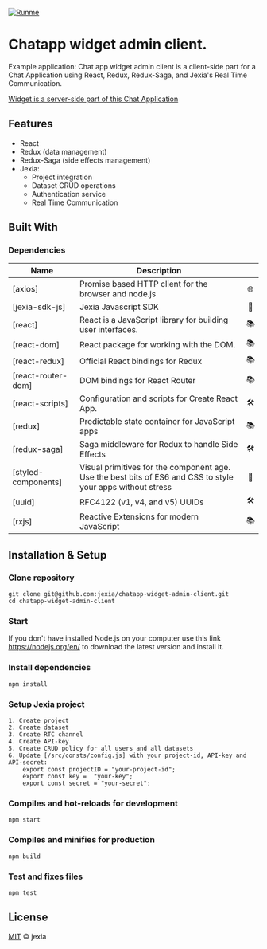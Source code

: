 
[![Runme](https://runme.io/static/button.svg)](https://runme.io/runme?repo_url=https://github.com/jexia/chatapp-widget-admin-client.git&repo_branch=master)
# Chatapp widget admin client.
Example application: Chat app widget admin client is a client-side part for a Chat Application using React, Redux, Redux-Saga, and Jexia's Real Time Communication.

[Widget is a server-side part of this Chat Application](https://github.com/jexia/chatapp-widget)

## Features
 - React 
 - Redux (data management)
 - Redux-Saga (side effects management)
 - Jexia:
   - Project integration
   - Dataset CRUD operations
   - Authentication service
   - Real Time Communication

## Built With
### Dependencies
| Name| Description | |
|--|--|:--:| 
|[axios]|Promise based HTTP client for the browser and node.js|🌐
|[jexia-sdk-js]|Jexia Javascript SDK|🐝
|[react]|React is a JavaScript library for building user interfaces.|📚
|[react-dom]|React package for working with the DOM.|📚
|[react-redux]|Official React bindings for Redux|📚
|[react-router-dom]|DOM bindings for React Router|📚
|[react-scripts]|Configuration and scripts for Create React App.|🛠️
|[redux]|Predictable state container for JavaScript apps|📚
|[redux-saga]|Saga middleware for Redux to handle Side Effects|🛠️
|[styled-components]|Visual primitives for the component age. Use the best bits of ES6 and CSS to style your apps without stress|🎨
|[uuid]|RFC4122 (v1, v4, and v5) UUIDs|🛠️
|[rxjs]|Reactive Extensions for modern JavaScript|📚

## Installation & Setup
### Clone repository
```
git clone git@github.com:jexia/chatapp-widget-admin-client.git
cd chatapp-widget-admin-client
```

### Start
If you don't have installed Node.js on your computer use this link https://nodejs.org/en/ to download the latest version and install it.

### Install dependencies
```
npm install
```
### Setup Jexia project
```
1. Create project
2. Create dataset 
3. Create RTC channel
4. Create API-key
5. Create CRUD policy for all users and all datasets
6. Update [/src/consts/config.js] with your project-id, API-key and API-secret:
    export const projectID = "your-project-id";
    export const key =  "your-key";
    export const secret = "your-secret";

```

### Compiles and hot-reloads for development
```
npm start
```

### Compiles and minifies for production
```
npm build
```

### Test and fixes files
```
npm test
```
## License
[MIT](./LICENSE) &copy; jexia
